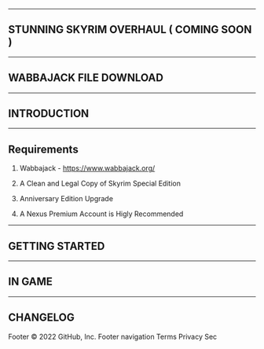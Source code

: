------------------------
STUNNING SKYRIM OVERHAUL ( COMING SOON )
------------------------
------------------------
 WABBAJACK FILE DOWNLOAD
------------------------


------------
INTRODUCTION
------------
------------
Requirements
------------
1. Wabbajack - https://www.wabbajack.org/

2. A Clean and Legal Copy of Skyrim Special Edition

3. Anniversary Edition Upgrade

4. A Nexus Premium Account is Higly Recommended


---------------
GETTING STARTED
---------------
-------
IN GAME
-------
---------
CHANGELOG
---------
Footer
© 2022 GitHub, Inc.
Footer navigation
Terms
Privacy
Sec

